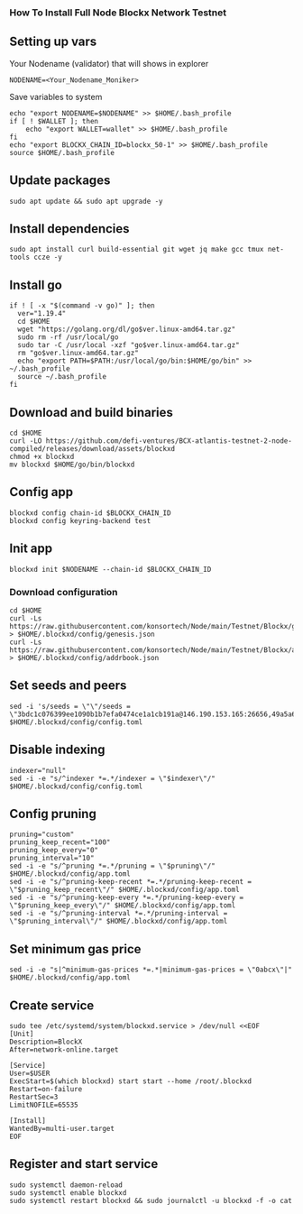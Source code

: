 ### How To Install Full Node Blockx Network Testnet

## Setting up vars
Your Nodename (validator) that will shows in explorer
```
NODENAME=<Your_Nodename_Moniker>
```

Save variables to system
```
echo "export NODENAME=$NODENAME" >> $HOME/.bash_profile
if [ ! $WALLET ]; then
	echo "export WALLET=wallet" >> $HOME/.bash_profile
fi
echo "export BLOCKX_CHAIN_ID=blockx_50-1" >> $HOME/.bash_profile
source $HOME/.bash_profile
```

## Update packages
```
sudo apt update && sudo apt upgrade -y
```

## Install dependencies
```
sudo apt install curl build-essential git wget jq make gcc tmux net-tools ccze -y
```

## Install go
```
if ! [ -x "$(command -v go)" ]; then
  ver="1.19.4"
  cd $HOME
  wget "https://golang.org/dl/go$ver.linux-amd64.tar.gz"
  sudo rm -rf /usr/local/go
  sudo tar -C /usr/local -xzf "go$ver.linux-amd64.tar.gz"
  rm "go$ver.linux-amd64.tar.gz"
  echo "export PATH=$PATH:/usr/local/go/bin:$HOME/go/bin" >> ~/.bash_profile
  source ~/.bash_profile
fi
```

## Download and build binaries
```
cd $HOME
curl -LO https://github.com/defi-ventures/BCX-atlantis-testnet-2-node-compiled/releases/download/assets/blockxd
chmod +x blockxd
mv blockxd $HOME/go/bin/blockxd
```

## Config app
```
blockxd config chain-id $BLOCKX_CHAIN_ID
blockxd config keyring-backend test
```

## Init app
```
blockxd init $NODENAME --chain-id $BLOCKX_CHAIN_ID
```

### Download configuration
```
cd $HOME
curl -Ls https://raw.githubusercontent.com/konsortech/Node/main/Testnet/Blockx/genesis.json > $HOME/.blockxd/config/genesis.json
curl -Ls https://raw.githubusercontent.com/konsortech/Node/main/Testnet/Blockx/addrbook.json > $HOME/.blockxd/config/addrbook.json
```

## Set seeds and peers
```
sed -i 's/seeds = \"\"/seeds = \"3bdc1c076399ee1090b1b7efa0474ce1a1cb191a@146.190.153.165:26656,49a5a62543f5fec60db42b00d9ebe192c3185e15@146.190.157.123:26656\"/g' $HOME/.blockxd/config/config.toml
```

## Disable indexing
```
indexer="null"
sed -i -e "s/^indexer *=.*/indexer = \"$indexer\"/" $HOME/.blockxd/config/config.toml
```

## Config pruning
```
pruning="custom"
pruning_keep_recent="100"
pruning_keep_every="0"
pruning_interval="10"
sed -i -e "s/^pruning *=.*/pruning = \"$pruning\"/" $HOME/.blockxd/config/app.toml
sed -i -e "s/^pruning-keep-recent *=.*/pruning-keep-recent = \"$pruning_keep_recent\"/" $HOME/.blockxd/config/app.toml
sed -i -e "s/^pruning-keep-every *=.*/pruning-keep-every = \"$pruning_keep_every\"/" $HOME/.blockxd/config/app.toml
sed -i -e "s/^pruning-interval *=.*/pruning-interval = \"$pruning_interval\"/" $HOME/.blockxd/config/app.toml
```

## Set minimum gas price
```
sed -i -e "s|^minimum-gas-prices *=.*|minimum-gas-prices = \"0abcx\"|" $HOME/.blockxd/config/app.toml
```

## Create service
```
sudo tee /etc/systemd/system/blockxd.service > /dev/null <<EOF
[Unit]
Description=BlockX
After=network-online.target

[Service]
User=$USER
ExecStart=$(which blockxd) start start --home /root/.blockxd
Restart=on-failure
RestartSec=3
LimitNOFILE=65535

[Install]
WantedBy=multi-user.target
EOF
```

## Register and start service
```
sudo systemctl daemon-reload
sudo systemctl enable blockxd
sudo systemctl restart blockxd && sudo journalctl -u blockxd -f -o cat
```
